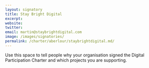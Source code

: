 ```yaml
---
layout: signatory
title: Stay Bright Digital
excerpt: 
website:
twitter: 
email: martin@staybrightdigital.com
image: /images/signatories/
permalink: /charter/aberlour/staybrightdigital.md/ 
---
```



Use this space to tell people why your organisation signed the Digital Participation Charter and which projects you are supporting.
